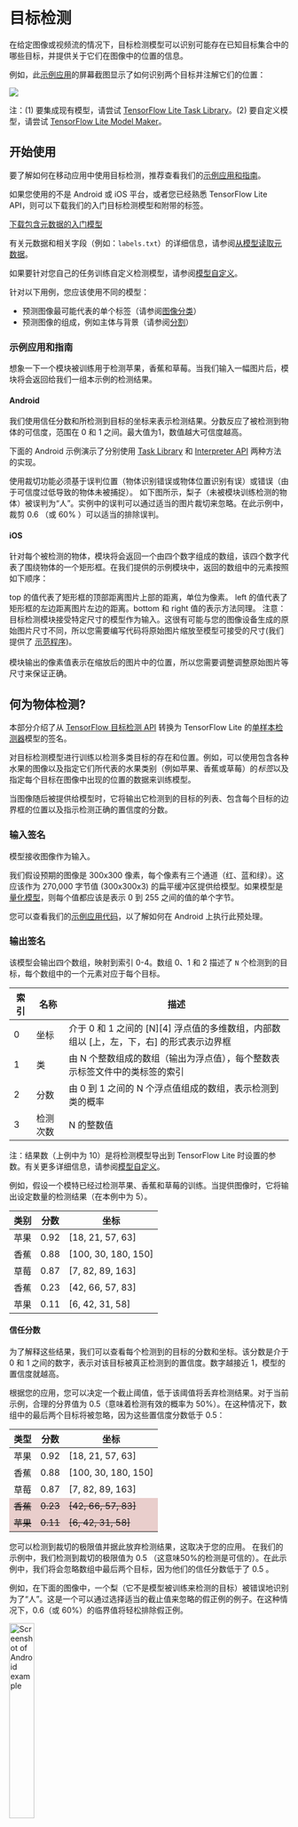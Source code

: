# 目标检测

在给定图像或视频流的情况下，目标检测模型可以识别可能存在已知目标集合中的哪些目标，并提供关于它们在图像中的位置的信息。

例如，此<a href="#get_started">示例应用</a>的屏幕截图显示了如何识别两个目标并注解它们的位置：


<img src="../images/detection.png" class="attempt-right">

注：(1) 要集成现有模型，请尝试 [TensorFlow Lite Task Library](../../inference_with_metadata/task_library/object_detector)。(2) 要自定义模型，请尝试 [TensorFlow Lite Model Maker](https://www.tensorflow.org/lite/guide/model_maker)。

## 开始使用

要了解如何在移动应用中使用目标检测，推荐查看我们的<a href="https://tensorflow.google.cn/api_docs/python/tf/lite">示例应用和指南</a>。

如果您使用的不是 Android 或 iOS 平台，或者您已经熟悉 TensorFlow Lite API，则可以下载我们的入门目标检测模型和附带的标签。

<a class="button button-primary" href="https://tfhub.dev/tensorflow/lite-model/ssd_mobilenet_v1/1/metadata/1?lite-format=tflite">下载包含元数据的入门模型</a>

有关元数据和相关字段（例如：`labels.txt`）的详细信息，请参阅<a href="../../models/convert/metadata#read_the_metadata_from_models">从模型读取元数据</a>。

如果要针对您自己的任务训练自定义检测模型，请参阅<a href="#model-customization">模型自定义</a>。

针对以下用例，您应该使用不同的模型：

<ul>
  <li>预测图像最可能代表的单个标签（请参阅<a href="../image_classification/overview.md">图像分类</a>）</li>
  <li>预测图像的组成，例如主体与背景（请参阅<a href="../segmentation/overview.md">分割</a>）</li>
</ul>

### 示例应用和指南

想象一下一个模块被训练用于检测苹果，香蕉和草莓。当我们输入一幅图片后，模块将会返回给我们一组本示例的检测结果。

#### Android

我们使用信任分数和所检测到目标的坐标来表示检测结果。分数反应了被检测到物体的可信度，范围在 0 和 1 之间。最大值为1，数值越大可信度越高。

下面的 Android 示例演示了分别使用 [Task Library](https://github.com/tensorflow/examples/tree/master/lite/examples/object_detection/android_play_services) 和 [Interpreter API](https://github.com/tensorflow/examples/tree/eb925e460f761f5ed643d17f0c449e040ac2ac45/lite/examples/object_detection/android/lib_interpreter) 两种方法的实现。

使用裁切功能必须基于误判位置（物体识别错误或物体位置识别有误）或错误（由于可信度过低导致的物体未被捕捉）。 如下图所示，梨子（未被模块训练检测的物体）被误判为“人”。实例中的误判可以通过适当的图片裁切来忽略。在此示例中，裁剪 0.6 （或 60% ）可以适当的排除误判。

#### iOS

针对每个被检测的物体，模块将会返回一个由四个数字组成的数组，该四个数字代表了围绕物体的一个矩形框。在我们提供的示例模块中，返回的数组中的元素按照如下顺序：

top 的值代表了矩形框的顶部距离图片上部的距离，单位为像素。 left 的值代表了矩形框的左边距离图片左边的距离。bottom 和 right 值的表示方法同理。 注意：目标检测模块接受特定尺寸的模型作为输入。这很有可能与您的图像设备生成的原始图片尺寸不同，所以您需要编写代码将原始图片缩放至模型可接受的尺寸(我们提供了 <a href="#get_started">示范程序</a>)。 <br><br>模块输出的像素值表示在缩放后的图片中的位置，所以您需要调整调整原始图片等尺寸来保证正确。

## 何为物体检测?

本部分介绍了从 [TensorFlow 目标检测 API](https://github.com/tensorflow/models/blob/master/research/object_detection/) 转换为 TensorFlow Lite 的[单样本检测器](https://arxiv.org/abs/1512.02325)模型的签名。

对目标检测模型进行训练以检测多类目标的存在和位置。例如，可以使用包含各种水果的图像以及指定它们所代表的水果类别（例如苹果、香蕉或草莓）的*标签*以及指定每个目标在图像中出现的位置的数据来训练模型。

当图像随后被提供给模型时，它将输出它检测到的目标的列表、包含每个目标的边界框的位置以及指示检测正确的置信度的分数。

### 输入签名

模型接收图像作为输入。

我们假设预期的图像是 300x300 像素，每个像素有三个通道（红、蓝和绿）。这应该作为 270,000 字节值 (300x300x3) 的扁平缓冲区提供给模型。如果模型是<a href="../../performance/post_training_quantization.md">量化模型</a>，则每个值都应该是表示 0 到 255 之间的值的单个字节。

您可以查看我们的[示例应用代码](https://github.com/tensorflow/examples/tree/master/lite/examples/object_detection/android)，以了解如何在 Android 上执行此预处理。

### 输出签名

该模型会输出四个数组，映射到索引 0-4。数组 0、1 和 2 描述了 `N` 个检测到的目标，每个数组中的一个元素对应于每个目标。

<table>
  <thead>
    <tr>
      <th>索引</th>
      <th>名称</th>
      <th>描述</th>
    </tr>
  </thead>
  <tbody>
    <tr>
      <td>0</td>
      <td>坐标</td>
      <td>介于 0 和 1 之间的 [N][4] 浮点值的多维数组，内部数组以 [上，左，下，右] 的形式表示边界框</td>
    </tr>
    <tr>
      <td>1</td>
      <td>类</td>
      <td>由 N 个整数组成的数组（输出为浮点值），每个整数表示标签文件中的类标签的索引</td>
    </tr>
    <tr>
      <td>2</td>
      <td>分数</td>
      <td>由 0 到 1 之间的 N 个浮点值组成的数组，表示检测到类的概率</td>
    </tr>
    <tr>
      <td>3</td>
      <td>检测次数</td>
      <td>N 的整数值</td>
    </tr>
  </tbody>
</table>

注：结果数（上例中为 10）是将检测模型导出到 TensorFlow Lite 时设置的参数。有关更多详细信息，请参阅<a href="#model-customization">模型自定义</a>。

例如，假设一个模特已经过检测苹果、香蕉和草莓的训练。当提供图像时，它将输出设定数量的检测结果（在本例中为 5）。

<table style="width: 60%;">
  <thead>
    <tr>
      <th>类别</th>
      <th>分数</th>
      <th>坐标</th>
    </tr>
  </thead>
  <tbody>
    <tr>
      <td>苹果</td>
      <td>0.92</td>
      <td>[18, 21, 57, 63]</td>
    </tr>
    <tr>
      <td>香蕉</td>
      <td>0.88</td>
      <td>[100, 30, 180, 150]</td>
    </tr>
    <tr>
      <td>草莓</td>
      <td>0.87</td>
      <td>[7, 82, 89, 163] </td>
    </tr>
    <tr>
      <td>香蕉</td>
      <td>0.23</td>
      <td>[42, 66, 57, 83]</td>
    </tr>
    <tr>
      <td>苹果</td>
      <td>0.11</td>
      <td>[6, 42, 31, 58]</td>
    </tr>
  </tbody>
</table>

#### 信任分数

为了解释这些结果，我们可以查看每个检测到的目标的分数和坐标。该分数是介于 0 和 1 之间的数字，表示对该目标被真正检测到的置信度。数字越接近 1，模型的置信度就越高。

根据您的应用，您可以决定一个截止阈值，低于该阈值将丢弃检测结果。对于当前示例，合理的分界值为 0.5（意味着检测有效的概率为 50%）。在这种情况下，数组中的最后两个目标将被忽略，因为这些置信度分数低于 0.5：

<table style="width: 60%;">
  <thead>
    <tr>
      <th>类型</th>
      <th>分数</th>
      <th>坐标</th>
    </tr>
  </thead>
  <tbody>
    <tr>
      <td>苹果</td>
      <td>0.92</td>
      <td>[18, 21, 57, 63]</td>
    </tr>
    <tr>
      <td>香蕉</td>
      <td>0.88</td>
      <td>[100, 30, 180, 150]</td>
    </tr>
    <tr>
      <td>草莓</td>
      <td>0.87</td>
      <td>[7, 82, 89, 163] </td>
    </tr>
    <tr>
      <td style="background-color: #e9cecc; text-decoration-line: line-through;">香蕉</td>
      <td style="background-color: #e9cecc; text-decoration-line: line-through;">0.23</td>
      <td style="background-color: #e9cecc; text-decoration-line: line-through;">[42, 66, 57, 83]</td>
    </tr>
    <tr>
      <td style="background-color: #e9cecc; text-decoration-line: line-through;">苹果</td>
      <td style="background-color: #e9cecc; text-decoration-line: line-through;">0.11</td>
      <td style="background-color: #e9cecc; text-decoration-line: line-through;">[6, 42, 31, 58]</td>
    </tr>
  </tbody>
</table>

您可以检测到裁切的极限值并据此放弃检测结果，这取决于您的应用。 在我们的示例中，我们检测到裁切的极限值为 0.5 （这意味50%的检测是可信的）。在此示例中，我们将会忽略数组中最后两个目标，因为他们的信任分数低于了 0.5 。

例如，在下面的图像中，一个梨（它不是模型被训练来检测的目标）被错误地识别为了“人”。这是一个可以通过选择适当的截止值来忽略的假正例的例子。在这种情况下，0.6（或 60%）的临界值将轻松排除假正例。


<img src="images/android_apple_banana.png" width="30%" alt="Screenshot of Android example">

#### 坐标

对于每个检测到的目标，模型将返回一个由四个数字组成的数组，该数组表示围绕其位置的一个边界矩形。对于提供的入门模型，编号顺序如下：

<table style="width: 50%; margin: 0 auto;">
  <tbody>
    <tr style="border-top: none;">
      <td>[</td>
      <td>top,</td>
      <td>left,</td>
      <td>bottom,</td>
      <td>right</td>
      <td>]</td>
    </tr>
  </tbody>
</table>

top 值表示矩形的顶边距图像顶部的距离，以像素为单位。left 值表示左侧边缘与输入图像左侧之间的距离。其他值以类似的方式表示下边缘和右边缘。

<a class="button button-primary" href="http://storage.googleapis.com/download.tensorflow.org/models/tflite/coco_ssd_mobilenet_v1_1.0_quant_2018_06_29.zip">下载初始模型和标签</a>

## 初始模型

我们的<a class="button button-primary" href="https://tfhub.dev/tensorflow/lite-model/ssd_mobilenet_v1/1/metadata/1?lite-format=tflite">入门模型</a>的性能基准数值使用<a class="button button-primary" href="https://tfhub.dev/tensorflow/lite-model/ssd_mobilenet_v1/1/metadata/1?lite-format=tflite">此处所述</a>的工具生成。

<table>
  <thead>
    <tr>
      <th>模型名称</th>
      <th>模型大小</th>
      <th>设备</th>
      <th>GPU</th>
      <th>CPU</th>
    </tr>
  </thead>
  <tr>
    <td rowspan="3">       <a href="https://tfhub.dev/tensorflow/lite-model/ssd_mobilenet_v1/1/metadata/1?lite-format=tflite">COCO SSD MobileNet v1</a> </td>
    <td rowspan="3">       27 Mb</td>
    <td>Pixel 3 (Android 10)</td>
    <td>22ms</td>
    <td>46ms*</td>
  </tr>
   <tr>
     <td>Pixel 4 (Android 10)</td>
    <td>20ms</td>
    <td>29ms*</td>
  </tr>
   <tr>
     <td>iPhone XS (iOS 12.4.1)</td>
     <td>7.6ms</td>
    <td>11ms**</td>
  </tr>
</table>

物体检测模块最多能够在一张图中识别和定位10个物体。目前支持80种物体的识别，详细列表如下： <a href="http://storage.googleapis.com/download.tensorflow.org/models/tflite/coco_ssd_mobilenet_v1_1.0_quant_2018_06_29.zip">model zip</a>.

如果您需为识别新类型而训练模型，请参考 <a href="#customize_model">自定义模块</a>.

## 模型自定义

### 用法和限制

在 [Detection Zoo](https://github.com/tensorflow/models/blob/master/research/object_detection/g3doc/tf1_detection_zoo.md#mobile-models) 中可以找到具有多种延迟和精度特性的移动端优化检测模型。其中的每个模型都遵循以下部分中描述的输入和输出签名。

大多数下载压缩包都包含一个 `model.tflite` 文件。如果没有，则可以使用[这些指令](https://github.com/tensorflow/models/blob/master/research/object_detection/g3doc/running_on_mobile_tensorflowlite.md)生成 TensorFlow Lite 平面缓冲区。也可以根据[此处](https://github.com/tensorflow/models/blob/master/research/object_detection/g3doc/running_on_mobile_tf2.md)的说明，将来自 [TF2 Object Detection Zoo](https://github.com/tensorflow/models/blob/master/research/object_detection/g3doc/tf2_detection_zoo.md) 的 SSD 模型转换为 TensorFlow Lite。需要注意的是，检测模型不能使用 [TensorFlow Lite Converter](../../models/convert) 直接转换，因为它们需要一个中间步骤来生成对移动设备友好的源模型。上面链接的脚本会执行此步骤。

[TF1](https://github.com/tensorflow/models/blob/master/research/object_detection/g3doc/running_on_mobile_tensorflowlite.md) 和 [TF2](https://github.com/tensorflow/models/blob/master/research/object_detection/g3doc/running_on_mobile_tf2.md) 导出脚本都具有可启用更多输出对象或更慢、更准确的后处理的参数。请将 `--help` 与脚本一起使用，以查看支持的参数的详尽列表。

> 目前，设备端推断仅通过 SSD 模型进行优化。我们正在研究如何更好地支持其他架构，如 CenterNet 和 EfficientDet。

### 如何选择要自定义的模型？

每种模型都有自己的精度（通过 mAP 值量化）和延迟特性。您应该选择最适合您的用例和目标硬件的模型。例如，[Edge TPU](https://github.com/tensorflow/models/blob/master/research/object_detection/g3doc/tf1_detection_zoo.md#pixel4-edge-tpu-models) 模型非常适合在 Pixel 4 上推断 Google 的 Edge TPU。

您可以使用我们的[基准测试工具](https://www.tensorflow.org/lite/performance/measurement)评估模型并选择最高效的选项。

## 使用自定义数据对模型进行微调

我们提供的预训练模型在训练后可以检测 90 类目标。有关完整的类列表，请参阅<a href="https://tfhub.dev/tensorflow/lite-model/ssd_mobilenet_v1/1/metadata/1?lite-format=tflite">模型元数据</a>中的标签文件。

您可以使用一种称为迁移学习的技术来重新训练模型，以识别不在原始集合中的类。例如，您可以重新训练模型以检测多种蔬菜。为此，您需要为您希望训练的每个新标签提供一组训练图像。推荐的方式是使用 [TensorFlow Lite Model Maker](https://www.tensorflow.org/lite/guide/model_maker) 库，该库只需几行代码即可简化使用自定义数据集训练 TensorFlow Lite 模型的过程。它使用迁移学习来减少所需的训练数据量和时间。您还可以学习[少样本检测 Colab](https://github.com/tensorflow/models/blob/master/research/object_detection/colab_tutorials/eager_few_shot_od_training_tflite.ipynb)，作为微调只有几个样本的预训练模型的示例。

要对更大的数据集进行微调，请查看以下使用 TensorFlow 目标检测 API 训练您自己的模型的指南：[TF1](https://github.com/tensorflow/models/blob/master/research/object_detection/g3doc/tf1_training_and_evaluation.md)，[TF2](https://github.com/tensorflow/models/blob/master/research/object_detection/g3doc/tf2_training_and_evaluation.md)。经过训练后，可以按照以下说明将其转换为 TFLite 友好格式：[TF1](https://github.com/tensorflow/models/blob/master/research/object_detection/g3doc/running_on_mobile_tensorflowlite.md)，[TF2](https://github.com/tensorflow/models/blob/master/research/object_detection/g3doc/running_on_mobile_tf2.md)
